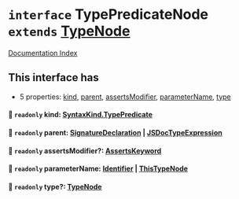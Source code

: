 # `interface` TypePredicateNode `extends` [TypeNode](../interface.TypeNode/README.md)

[Documentation Index](../README.md)

## This interface has

- 5 properties:
[kind](#-readonly-kind-syntaxkindtypepredicate),
[parent](#-readonly-parent-signaturedeclaration--jsdoctypeexpression),
[assertsModifier](#-readonly-assertsmodifier-assertskeyword),
[parameterName](#-readonly-parametername-identifier--thistypenode),
[type](#-readonly-type-typenode)


#### 📄 `readonly` kind: [SyntaxKind.TypePredicate](../enum.SyntaxKind/README.md#typepredicate--182)



#### 📄 `readonly` parent: [SignatureDeclaration](../type.SignatureDeclaration/README.md) | [JSDocTypeExpression](../interface.JSDocTypeExpression/README.md)



#### 📄 `readonly` assertsModifier?: [AssertsKeyword](../type.AssertsKeyword/README.md)



#### 📄 `readonly` parameterName: [Identifier](../interface.Identifier/README.md) | [ThisTypeNode](../interface.ThisTypeNode/README.md)



#### 📄 `readonly` type?: [TypeNode](../interface.TypeNode/README.md)



